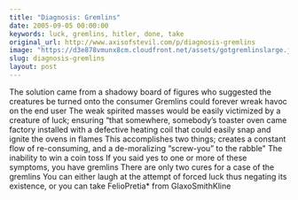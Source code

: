 ```yaml
---
title: "Diagnosis: Gremlins"
date: 2005-09-05 00:00:00
keywords: luck, gremlins, hitler, done, take
original_url: http://www.axisofstevil.com/p/diagnosis-gremlins
image: "https://d3e878vmunx8cm.cloudfront.net/assets/gotgremlinslarge.jpg"
slug: diagnosis-gremlins
layout: post
---
```


The solution came from a shadowy board of figures who suggested the creatures be turned onto the consumer Gremlins could forever wreak havoc on the end user The weak spirited masses would be easily victimized by a creature of luck; ensuring “that somewhere, somebody’s toaster oven came factory installed with a defective heating coil that could easily snap and ignite the ovens in flames This accomplishes two things; creates a constant flow of re-consuming, and a de-moralizing “screw-you” to the rabble&quot;
The inability to win a coin toss
If you said yes to one or more of these symptoms, you have gremlins There are only two cures for a case of the gremlins You can either laugh at the attempt of forced luck thus negating its existence, or you can take FelioPretia* from GlaxoSmithKline


